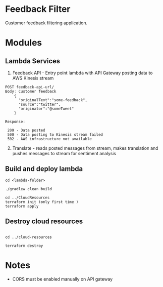 # Feedback Filter

Customer feedback filtering application.


# Modules

## Lambda Services

1. Feedback API -  Entry point lambda with API Gateway posting data to AWS Kinesis stream
```
POST feedback-api-url/
Body: Customer feedback 
    {
      "originalText":"some-feedback",
      "source":"twitter",
      "originator":"@someTweet" 
    }

Response: 
 
 200 - Data posted
 500 - Data posting to Kinesis stream failed
 502 - AWS infrastructure not available 
``` 

2. Translate - reads posted messages from stream, makes translation and pushes messages to stream for sentiment analysis

## Build and deploy lambda

```
cd <lambda-folder>

./gradlew clean build

cd ../CloudResources
terraform init (only first time )
terraform apply
```

## Destroy cloud resources
```

cd ../cloud-resources

terraform destroy
```

# Notes
- CORS must be enabled manually on API gateway

